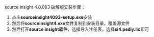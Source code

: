 source insight 4.0.093 破解版安装步骤：

1. 点击**sourceinsight4093-setup.exe**安装
2. 然后将**sourceinsight4.exe**文件复制到安装目录，覆盖源文件
3. 然后打开**source insight软件**，选择导入注册表，选择**si4.pediy.lic**即可

